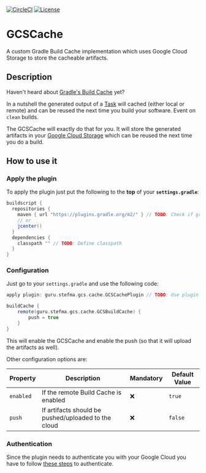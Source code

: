 [![CircleCI](https://img.shields.io/circleci/project/github/StefMa/GCSCache.svg)](https://circleci.com/gh/StefMa/GCSCache)
[![License](https://img.shields.io/badge/License-MIT-blue.svg)](https://opensource.org/licenses/MIT)
<!-- (TODO: Add badge for plugin-portal -> https://img.shields.io/badge/plugin%20portal-v1.2-blue.svg) -->

# GCSCache
A custom Gradle Build Cache implementation which uses Google Cloud Storage to store the cacheable artifacts.

## Description
Haven't heard about [Gradle's Build Cache](https://docs.gradle.org/current/userguide/build_cache.html) yet?

In a nutshell the generated output of a [Task](https://guides.gradle.org/writing-gradle-tasks/) will cached (either local or remote) 
and can be reused the next time you build your software. Event on `clean` builds. 

The GCSCache will exactly do that for you. It will store the generated artifacts in your [Google Cloud Storage](https://cloud.google.com/storage/) 
which can be reused the next time you do a build.

## How to use it

### Apply the plugin
To apply the plugin just put the following to the **top** of your **`settings.gradle`**:
```gradle
buildscript {
  repositories {
    maven { url "https://plugins.gradle.org/m2/" } // TODO: Check if gradlePluginPortal() is possible
    // or
    jcenter()
  }
  dependencies {
    classpath "" // TODO: Define classpath
  }
}
```

### Configuration
Just go to your `settings.gradle` and use the following code:
```gradle
apply plugin: guru.stefma.gcs.cache.GCSCachePlugin // TODO: Use plugin in

buildCache {
    remote(guru.stefma.gcs.cache.GCSBuildCache) {
        push = true 
    }
}
```

This will enable the GCSCache and enable the push (so that it will upload the artifacts as well).

Other configuration options are:

| Property | Description | Mandatory | Default Value |
| ----------------- | ----------- | --------- | ------------- |
| `enabled` | If the remote Build Cache is enabled | ❌ | `true`
| `push` | If artifacts should be pushed/uploaded to the cloud | ❌ | `false`

### Authentication
Since the plugin needs to authenticate you with your Google Cloud you have to follow [these steps](https://cloud.google.com/storage/docs/reference/libraries#setting_up_authentication) to authenticate.
<!-- TODO Add better description for that -->

<!-- 
For more see also the Google Cloud section below 👇

## Google Cloud
-->

<!--
Other TODOS:
Read: https://discuss.gradle.org/t/feature-request-gradle-3-5-build-cache-and-amazon-s3/22065/4
See/READ: https://github.com/myniva/gradle-s3-build-cache
Do: Explain that it uses the free trier currently etc. pp (https://cloud.google.com/free/)
Do: Upload to gradle plugin portal
Do: Create a github release
-->
